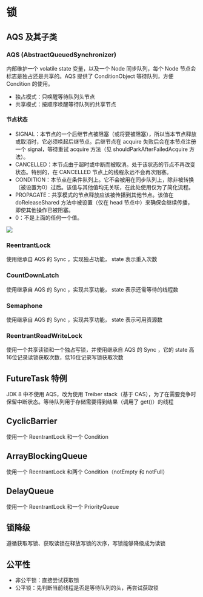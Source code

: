 # 锁
## AQS 及其子类
### AQS (AbstractQueuedSynchronizer)
内部维护一个 volatile state 变量，以及一个 Node 同步队列，每个 Node 节点会标志是独占还是共享的。AQS 提供了 ConditionObject 等待队列，方便 Condition 的使用。

- 独占模式：只唤醒等待队列头节点
- 共享模式：按顺序唤醒等待队列的共享节点

#### 节点状态

- SIGNAL：本节点的一个后继节点被阻塞（或将要被阻塞），所以当本节点释放或取消时，它必须唤起后继节点。后继节点在 acquire 失败后会在本节点注册一个 signal，等待重试 acquire 方法（见 shouldParkAfterFailedAcquire 方法）。
- CANCELLED：本节点由于超时或中断而被取消。处于该状态的节点不再改变状态。特别的，在 CANCELLED 节点上的线程永远不会再次阻塞。
- CONDITION：本节点在条件队列上。它不会被用在同步队列上，除非被转换（被设置为0）过后。该值与其他值均无关联，在此处使用仅为了简化流程。
- PROPAGATE：共享模式的节点释放应该被传播到其他节点。该值在 doReleaseShared 方法中被设置（仅在 head 节点中）来确保会继续传播，即使其他操作已被阻塞。
- 0：不是上面的任何一个值。

![](http://zia-wiki.oss-cn-hangzhou.aliyuncs.com/18-11-3/22602143.jpg)
### ReentrantLock
使用继承自 AQS 的 Sync ，实现独占功能， state 表示重入次数
### CountDownLatch
使用继承自 AQS 的 Sync ，实现共享功能， state 表示还需等待的线程数
### Semaphone
使用继承自 AQS 的 Sync ，实现共享功能， state 表示可用资源数
### ReentrantReadWriteLock
使用一个共享读锁和一个独占写锁，并使用继承自 AQS 的 Sync ，它的 state 高16位记录读锁获取次数，低16位记录写锁获取次数

## FutureTask 特例
JDK 8 中不使用 AQS，改为使用 Treiber stack（基于 CAS），为了在需要竞争时保留中断状态。等待队列用于存储需要得到结果（调用了 get()）的线程

## CyclicBarrier
使用一个 ReentrantLock 和一个 Condition

## ArrayBlockingQueue
使用一个 ReentrantLock 和两个 Condition（notEmpty 和 notFull）

## DelayQueue
使用一个 ReentrantLock 和一个 PriorityQueue

## 锁降级
遵循获取写锁、获取读锁在释放写锁的次序，写锁能够降级成为读锁

## 公平性
- 非公平锁：直接尝试获取锁
- 公平锁：先判断当前线程是否是等待队列的头，再尝试获取锁